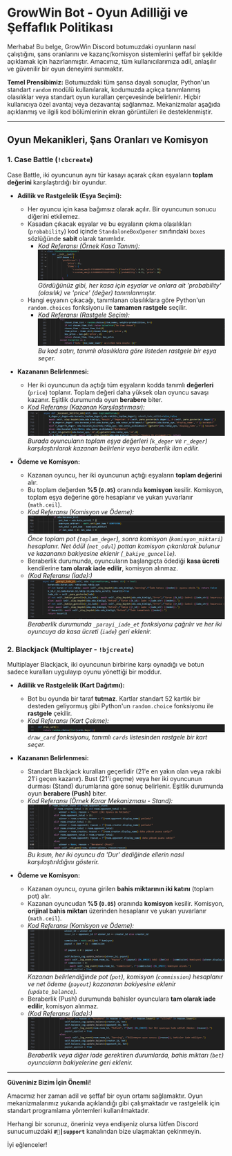 # GrowWin Bot - Oyun Adilliği ve Şeffaflık Politikası

Merhaba! Bu belge, GrowWin Discord botumuzdaki oyunların nasıl çalıştığını, şans oranlarını ve kazanç/komisyon sistemlerini şeffaf bir şekilde açıklamak için hazırlanmıştır. Amacımız, tüm kullanıcılarımıza adil, anlaşılır ve güvenilir bir oyun deneyimi sunmaktır.

**Temel Prensibimiz:** Botumuzdaki tüm şansa dayalı sonuçlar, Python'un standart `random` modülü kullanılarak, kodumuzda açıkça tanımlanmış olasılıklar veya standart oyun kuralları çerçevesinde belirlenir. Hiçbir kullanıcıya özel avantaj veya dezavantaj sağlanmaz. Mekanizmalar aşağıda açıklanmış ve ilgili kod bölümlerinin ekran görüntüleri ile desteklenmiştir.

---

## Oyun Mekanikleri, Şans Oranları ve Komisyon

### 1. Case Battle (`!cbcreate`)

Case Battle, iki oyuncunun aynı tür kasayı açarak çıkan eşyaların **toplam değerini** karşılaştırdığı bir oyundur.

*   **Adillik ve Rastgelelik (Eşya Seçimi):**
    *   Her oyuncu için kasa bağımsız olarak açılır. Bir oyuncunun sonucu diğerini etkilemez.
    *   Kasadan çıkacak eşyalar ve bu eşyaların çıkma olasılıkları (`probability`) kod içinde `StandaloneBoxOpener` sınıfındaki `boxes` sözlüğünde **sabit** olarak tanımlıdır.
        *   *Kod Referansı (Örnek Kasa Tanımı):*
            ![Case Battle Kasa Olasılıkları](images/cb_olasılıklar.png)
            *Gördüğünüz gibi, her kasa için eşyalar ve onlara ait 'probability' (olasılık) ve 'price' (değer) tanımlanmıştır.*
    *   Hangi eşyanın çıkacağı, tanımlanan olasılıklara göre Python'un `random.choices` fonksiyonu ile **tamamen rastgele** seçilir.
        *   *Kod Referansı (Rastgele Seçim):*
            ![Case Battle Rastgele Seçim](images/cb_random_choices.png)
            *Bu kod satırı, tanımlı olasılıklara göre listeden rastgele bir eşya seçer.*

*   **Kazananın Belirlenmesi:**
    *   Her iki oyuncunun da açtığı tüm eşyaların kodda tanımlı **değerleri** (`price`) toplanır. Toplam değeri daha yüksek olan oyuncu savaşı kazanır. Eşitlik durumunda oyun **berabere** biter.
    *   *Kod Referansı (Kazanan Karşılaştırması):*
        ![Case Battle Kazanan Belirleme](images/cb_kazanan_belirleme.png)
        *Burada oyuncuların toplam eşya değerleri (`k_deger` ve `r_deger`) karşılaştırılarak kazanan belirlenir veya beraberlik ilan edilir.*

*   **Ödeme ve Komisyon:**
    *   Kazanan oyuncu, her iki oyuncunun açtığı eşyaların **toplam değerini** alır.
    *   Bu toplam değerden **%5 (`0.05`)** oranında **komisyon** kesilir. Komisyon, toplam eşya değerine göre hesaplanır ve yukarı yuvarlanır (`math.ceil`).
    *   *Kod Referansı (Komisyon ve Ödeme):*
        ![Case Battle Komisyon Hesaplama](images/cb_komisyon_hesaplama.png)
        *Önce toplam pot (`toplam_deger`), sonra komisyon (`komisyon_miktari`) hesaplanır. Net ödül (`net_odul`) pottan komisyon çıkarılarak bulunur ve kazananın bakiyesine eklenir (`_bakiye_guncelle`).*
    *   Beraberlik durumunda, oyuncuların başlangıçta ödediği **kasa ücreti** kendilerine **tam olarak iade edilir**, komisyon alınmaz.
    *   *(Kod Referansı (İade):)*
        ![Case Battle İade](images/cb_iade.png)
        *Beraberlik durumunda `_parayi_iade_et` fonksiyonu çağrılır ve her iki oyuncuya da kasa ücreti (`iade`) geri eklenir.*

### 2. Blackjack (Multiplayer - `!bjcreate`)

Multiplayer Blackjack, iki oyuncunun birbirine karşı oynadığı ve botun sadece kuralları uygulayıp oyunu yönettiği bir moddur.

*   **Adillik ve Rastgelelik (Kart Dağıtımı):**
    *   Bot bu oyunda bir taraf **tutmaz**. Kartlar standart 52 kartlık bir desteden geliyormuş gibi Python'un `random.choice` fonksiyonu ile **rastgele** çekilir.
    *   *Kod Referansı (Kart Çekme):*
        ![Blackjack Kart Çekme](images/bj_draw_card.png)
        *`draw_card` fonksiyonu, tanımlı `cards` listesinden rastgele bir kart seçer.*

*   **Kazananın Belirlenmesi:**
    *   Standart Blackjack kuralları geçerlidir (21'e en yakın olan veya rakibi 21'i geçen kazanır). Bust (21'i geçme) veya her iki oyuncunun durması (Stand) durumlarına göre sonuç belirlenir. Eşitlik durumunda oyun **berabere (Push)** biter.
    *   *Kod Referansı (Örnek Karar Mekanizması - Stand):*
        ![Blackjack Stand Karşılaştırma](images/bj_stand_karsilastirma.png)
        *Bu kısım, her iki oyuncu da 'Dur' dediğinde ellerin nasıl karşılaştırıldığını gösterir.*

*   **Ödeme ve Komisyon:**
    *   Kazanan oyuncu, oyuna girilen **bahis miktarının iki katını** (toplam pot) alır.
    *   Kazanan oyuncudan **%5 (`0.05`)** oranında **komisyon** kesilir. Komisyon, **orijinal bahis miktarı** üzerinden hesaplanır ve yukarı yuvarlanır (`math.ceil`).
    *   *Kod Referansı (Komisyon ve Ödeme):*
        ![Blackjack Komisyon Hesaplama](images/bj_komisyon_hesaplama.png)
        *Kazanan belirlendiğinde pot (`pot`), komisyon (`commission`) hesaplanır ve net ödeme (`payout`) kazananın bakiyesine eklenir (`update_balance`).*
    *   Beraberlik (Push) durumunda bahisler oyunculara **tam olarak iade edilir**, komisyon alınmaz.
    *   *(Kod Referansı (İade):)*
        ![Blackjack İade](images/bj_iade.png)
        *Beraberlik veya diğer iade gerektiren durumlarda, bahis miktarı (`bet`) oyuncuların bakiyelerine geri eklenir.*

---

**Güveniniz Bizim İçin Önemli!**

Amacımız her zaman adil ve şeffaf bir oyun ortamı sağlamaktır. Oyun mekanizmalarımız yukarıda açıklandığı gibi çalışmaktadır ve rastgelelik için standart programlama yöntemleri kullanılmaktadır.

Herhangi bir sorunuz, öneriniz veya endişeniz olursa lütfen Discord sunucumuzdaki **`#🎫┃support`** kanalından bize ulaşmaktan çekinmeyin.

İyi eğlenceler!
